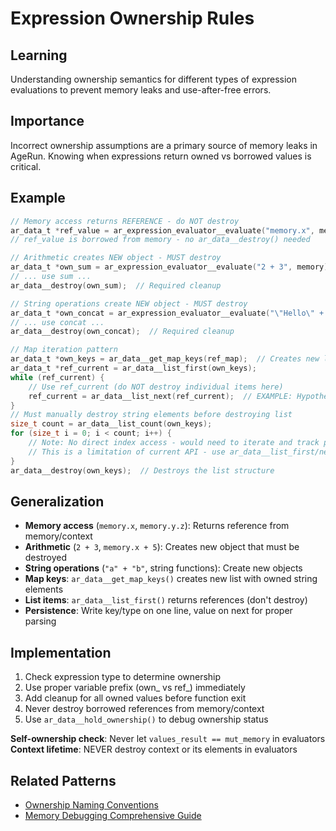 # Expression Ownership Rules

## Learning
Understanding ownership semantics for different types of expression evaluations to prevent memory leaks and use-after-free errors.

## Importance
Incorrect ownership assumptions are a primary source of memory leaks in AgeRun. Knowing when expressions return owned vs borrowed values is critical.

## Example
```c
// Memory access returns REFERENCE - do NOT destroy
ar_data_t *ref_value = ar_expression_evaluator__evaluate("memory.x", memory);
// ref_value is borrowed from memory - no ar_data__destroy() needed

// Arithmetic creates NEW object - MUST destroy
ar_data_t *own_sum = ar_expression_evaluator__evaluate("2 + 3", memory);
// ... use sum ...
ar_data__destroy(own_sum);  // Required cleanup

// String operations create NEW object - MUST destroy  
ar_data_t *own_concat = ar_expression_evaluator__evaluate("\"Hello\" + \" World\"", memory);
// ... use concat ...
ar_data__destroy(own_concat);  // Required cleanup

// Map iteration pattern
ar_data_t *own_keys = ar_data__get_map_keys(ref_map);  // Creates new list
ar_data_t *ref_current = ar_data__list_first(own_keys);
while (ref_current) {
    // Use ref_current (do NOT destroy individual items here)
    ref_current = ar_data__list_next(ref_current);  // EXAMPLE: Hypothetical iteration
}
// Must manually destroy string elements before destroying list
size_t count = ar_data__list_count(own_keys);
for (size_t i = 0; i < count; i++) {
    // Note: No direct index access - would need to iterate and track position
    // This is a limitation of current API - use ar_data__list_first/next pattern instead
}
ar_data__destroy(own_keys);  // Destroys the list structure
```

## Generalization
- **Memory access** (`memory.x`, `memory.y.z`): Returns reference from memory/context
- **Arithmetic** (`2 + 3`, `memory.x + 5`): Creates new object that must be destroyed
- **String operations** (`"a" + "b"`, string functions): Create new objects
- **Map keys**: `ar_data__get_map_keys()` creates new list with owned string elements
- **List items**: `ar_data__list_first()` returns references (don't destroy)
- **Persistence**: Write key/type on one line, value on next for proper parsing

## Implementation
1. Check expression type to determine ownership
2. Use proper variable prefix (own_ vs ref_) immediately
3. Add cleanup for all owned values before function exit
4. Never destroy borrowed references from memory/context
5. Use `ar_data__hold_ownership()` to debug ownership status

**Self-ownership check**: Never let `values_result == mut_memory` in evaluators
**Context lifetime**: NEVER destroy context or its elements in evaluators

## Related Patterns
- [Ownership Naming Conventions](ownership-naming-conventions.md)
- [Memory Debugging Comprehensive Guide](memory-debugging-comprehensive-guide.md)